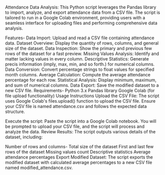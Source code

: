 
Attendance Data Analysis:
This Python script leverages the Pandas library to import, analyze, and export attendance data from a CSV file. The script is tailored to run in a Google Colab environment, providing users with a seamless interface for uploading files and performing comprehensive data analysis.

Features-
Data Import: Upload and read a CSV file containing attendance data.
Dataset Overview: Display the quantity of rows, columns, and general size of the dataset.
Data Inspection: Show the primary and previous few rows of the dataset for a fast preview.
Missing Values Analysis: Identify and matter lacking values in every column.
Descriptive Statistics: Generate precis information (imply, max, min, and so forth.) for numerical columns.
Data Conversion: Convert percentage strings to float values for specified month columns.
Average Calculation: Compute the average attendance percentage for each row.
Statistical Analysis: Display minimum, maximum, and sum of numerical columns.
Data Export: Save the modified dataset to a new CSV file.
Requirements-
Python 3.x
Pandas library
Google Colab (for file upload functionality)
Usage Instructions
Upload the CSV File: The script uses Google Colab's files.upload() function to upload the CSV file. Ensure your CSV file is named attendance.csv and follows the expected data structure.

Execute the script: Paste the script into a Google Colab notebook. You will be prompted to upload your CSV file, and the script will process and analyze the data.
Review Results: The script outputs various details of the dataset, including:

Number of rows and columns-
Total size of the dataset
First and last few rows of the dataset
Missing values count
Descriptive statistics
Average attendance percentages
Export Modified Dataset: The script exports the modified dataset with calculated average percentages to a new CSV file named modified_attendance.csv.
